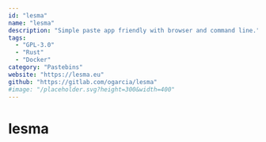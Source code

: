```yaml
---
id: "lesma"
name: "lesma"
description: "Simple paste app friendly with browser and command line."
tags:
  - "GPL-3.0"
  - "Rust"
  - "Docker"
category: "Pastebins"
website: "https://lesma.eu"
github: "https://gitlab.com/ogarcia/lesma"
#image: "/placeholder.svg?height=300&width=400"
---
```


# lesma
